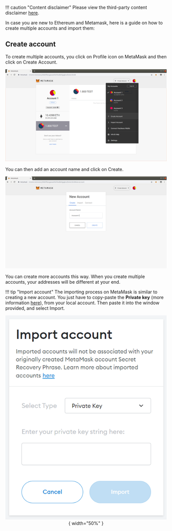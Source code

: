 !!! caution "Content disclaimer"
    Please view the third-party content disclaimer [here](https://github.com/0xPolygon/polygon-docs/blob/main/CONTENT_DISCLAIMER.md).

In case you are new to Ethereum and Metamask, here is a guide on how to create multiple accounts and import them:

## Create account

To create multiple accounts, you click on Profile icon on MetaMask and then click on Create Account.

![img](../../../img/tools/wallet/metamask/create-accounts.png)

You can then add an account name and click on Create.

![img](../../../img/tools/wallet/metamask/create-new-account.png)

You can create more accounts this way. When you create multiple accounts, your addresses will be different at your end.

!!! tip "Import account"
    The importing process on MetaMask is similar to creating a new account. You just have to copy-paste the **Private key** (more information [here](https://metamask.zendesk.com/hc/en-us/articles/360015289632-How-to-export-an-account-s-private-key#:~:text=On%20the%20account%20page%2C%20click,click%20%E2%80%9CConfirm%E2%80%9D%20to%20proceed.)), from your local account. Then paste it into the window provided, and select Import.
    <center>
    ![img](../../../img/tools/wallet/metamask/develop/import-account.png){ width="50%" }
    </center>
